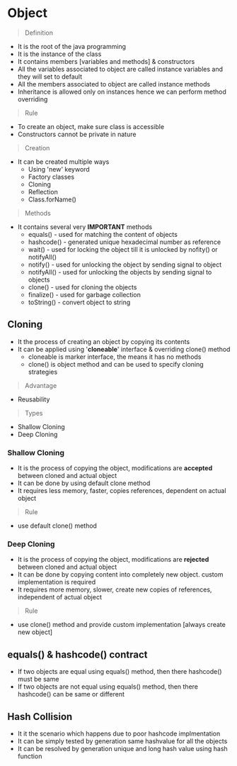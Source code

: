 # Object

> Definition
- It is the root of the java programming
- It is the instance of the class
- It contains members [variables and methods] & constructors
- All the variables associated to object are called instance variables and they will set to default
- All the members associated to object are called instance methods
- Inheritance is allowed only on instances hence we can perform method overriding

> Rule
- To create an object, make sure class is accessible
- Constructors cannot be private in nature

> Creation
- It can be created multiple ways
  - Using 'new' keyword
  - Factory classes
  - Cloning
  - Reflection
  - Class.forName()

> Methods
- It contains several very **IMPORTANT** methods
  - equals() - used for matching the content of objects
  - hashcode() - generated unique hexadecimal number as reference 
  - wait() - used for locking the object till it is unlocked by nofity() or notifyAll()
  - notify() - used for unlocking the object by sending signal to object
  - notifyAll() - used for unlocking the objects by sending signal to objects
  - clone() - used for cloning the objects
  - finalize() - used for garbage collection
  - toString() - convert object to string

## Cloning
- It the process of creating an object by copying its contents
- It can be applied using '**cloneable**' interface & overriding clone() method
  - cloneable is marker interface, the means it has no methods
  - clone() is object method and can be used to specify cloning strategies

> Advantage
- Reusability

> Types
- Shallow Cloning 
- Deep Cloning

### Shallow Cloning
- It is the process of copying the object, modifications are **accepted** between cloned and actual object
- It can be done by using default clone method
- It requires less memory, faster, copies references, dependent on actual object

> Rule
- use default clone() method

### Deep Cloning
- It is the process of copying the object, modifications are **rejected** between cloned and actual object
- It can be done by copying content into completely new object. custom implementation is required
- It requires more memory, slower, create new copies of references, independent of actual object

> Rule
- use clone() method and provide custom implementation [always create new object]

## equals() & hashcode() contract
-  If two objects are equal using equals() method, then there hashcode() must be same
-  If two objects are not equal using equals() method, then there hashcode() can be same or different

## Hash Collision
-  It it the scenario which happens due to poor hashcode implmentation
-  It can be simply tested by generation same hashvalue for all the objects
-  It can be resolved by generation unique and long hash value using hash function
